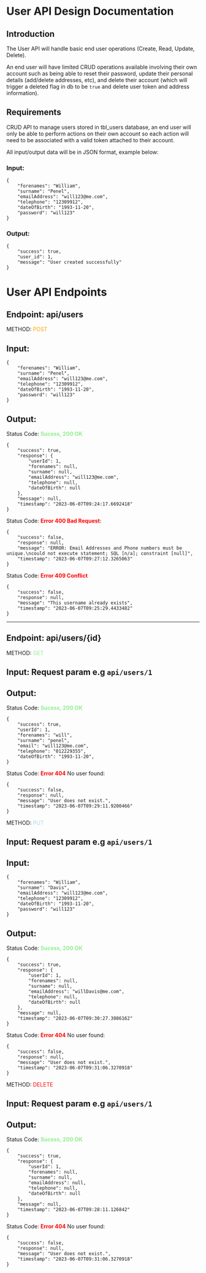 # User API Design Documentation

## Introduction
The User API will handle basic end user operations (Create, Read, Update, Delete).

An end user will have limited CRUD operations available involving their own account such as being able to reset their password, update their personal details (add/delete addresses, etc), and delete their account (which will trigger a deleted flag in db to be `true` and delete user token and address information).

## Requirements
CRUD API to manage users stored in tbl_users database, an end user will only be able to perform actions on their own account so each action will need to be associated with a valid token attached to their account. 

All input/output data will be in JSON format, example below:

### Input:
```
{
	"forenames": "William",
    "surname": "Penel",
    "emailAddress": "will123@me.com",
    "telephone": "12309912",
    "dateOfBirth": "1993-11-20",
    "password": "will123"
}
```
### Output:
```
{
    "success": true,
    "user_id": 1,
    "message": "User created successfully"
}
```

# User API Endpoints

## Endpoint: api/users
METHOD: <span style="color:orange">POST</span>

## Input:
```
{
	"forenames": "William",
    "surname": "Penel",
    "emailAddress": "will123@me.com",
    "telephone": "12309912",
    "dateOfBirth": "1993-11-20",
    "password": "will123"
}
```
## Output:

 
Status Code: <span style="color:lightgreen">**Sucess, 200 OK**</span>
```
{
    "success": true,
    "response": {
        "userId": 1,
        "forenames": null,
        "surname": null,
        "emailAddress": "will123@me.com",
        "telephone": null,
        "dateOfBirth": null
    },
    "message": null,
    "timestamp": "2023-06-07T09:24:17.6692418"
}
```
Status Code: <span style="color:red">**Error 400 Bad Request**</span>:
```
{
    "success": false,
    "response": null,
    "message": "ERROR: Email Addresses and Phone numbers must be unique.\ncould not execute statement; SQL [n/a]; constraint [null]",
    "timestamp": "2023-06-07T09:27:12.3265063"
}
```
Status Code: <span style="color:red">**Error 409 Conflict**</span>
```
{
    "success": false,
    "response": null,
    "message": "This username already exists",
    "timestamp": "2023-06-07T09:25:29.4433482"
}
```
---
## Endpoint: api/users/{id}
METHOD: <span style="color:lightgreen">GET</span>

## Input: Request param e.g `api/users/1`

## Output: 
Status Code: <span style="color:lightgreen">**Sucess, 200 OK**</span>
```
{
    "success": true,
    "userId": 1,
    "forenames": "will",
    "surname": "penel",
    "email": "will123@me.com",
    "telephone": "012229355",
    "dateOfBirth": "1993-11-20",
}
```
Status Code: <span style="color:red">**Error 404**</span> No user found:
```
{
    "success": false,
    "response": null,
    "message": "User does not exist.",
    "timestamp": "2023-06-07T09:29:11.9200466"
}
```

METHOD: <span style="color:lightblue">PUT</span>

## Input: Request param e.g `api/users/1`
## Input:
```
{
	"forenames": "William",
    "surname": "Davis",
    "emailAddress": "will123@me.com",
    "telephone": "12309912",
    "dateOfBirth": "1993-11-20",
    "password": "will123"
}
```
## Output:
Status Code: <span style="color:lightgreen">**Sucess, 200 OK**</span>
```
{
    "success": true,
    "response": {
        "userId": 1,
        "forenames": null,
        "surname": null,
        "emailAddress": "willDavis@me.com",
        "telephone": null,
        "dateOfBirth": null
    },
    "message": null,
    "timestamp": "2023-06-07T09:30:27.3086162"
}
```
Status Code: <span style="color:red">**Error 404**</span> No user found:
```
{
    "success": false,
    "response": null,
    "message": "User does not exist.",
    "timestamp": "2023-06-07T09:31:06.3270918"
}
```
METHOD: <span style="color:red">DELETE</span> 

## Input: Request param e.g `api/users/1`
## Output:
Status Code: <span style="color:lightgreen">**Sucess, 200 OK**</span>
```
{
    "success": true,
    "response": {
        "userId": 1,
        "forenames": null,
        "surname": null,
        "emailAddress": null,
        "telephone": null,
        "dateOfBirth": null
    },
    "message": null,
    "timestamp": "2023-06-07T09:28:11.126842"
}
```
Status Code: <span style="color:red">**Error 404**</span> No user found:
```
{
    "success": false,
    "response": null,
    "message": "User does not exist.",
    "timestamp": "2023-06-07T09:31:06.3270918"
}
```
